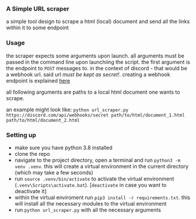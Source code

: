 ### A Simple URL scraper 
a simple tool design to scrape a html (local) document and send all the links within it to some endpoint

### Usage
the scraper expects some arguments upon launch. all arguments must be passed in the command line upon launchiing the script.
the first argument is the endpoint to `POST` messages to. in the context of discord - that would be a webhook url. said url _must be kept as secret!_.
creating a webhook endpoint is explained [here](https://support.discord.com/hc/en-us/articles/228383668-Intro-to-Webhooks)

all following arguments are paths to a local html document one wants to scrape.

an example might look like: `python url_scraper.py https://discord.com/api/webhooks/secret path/to/html/document_1.html path/to/html/document_2.html`

### Setting up
- make sure you have python 3.8 installed
- clone the repo
- navigate to the project directory, open a terminal and run `python3 -m venv .venv`. this will create a virtual environment in the current directory (which may take a few seconds)
- run `source .venv/bin/activate` to activate the virtual environment (`.venv\Scripts\activate.bat`). [`deactivate` in case you want to deactivate it]
- within the virtual enviroment run `pip3 install -r requirements.txt`. this will install all the necessary modules to the virtual environment 
- run `python url_scraper.py` with all the necessary arguments